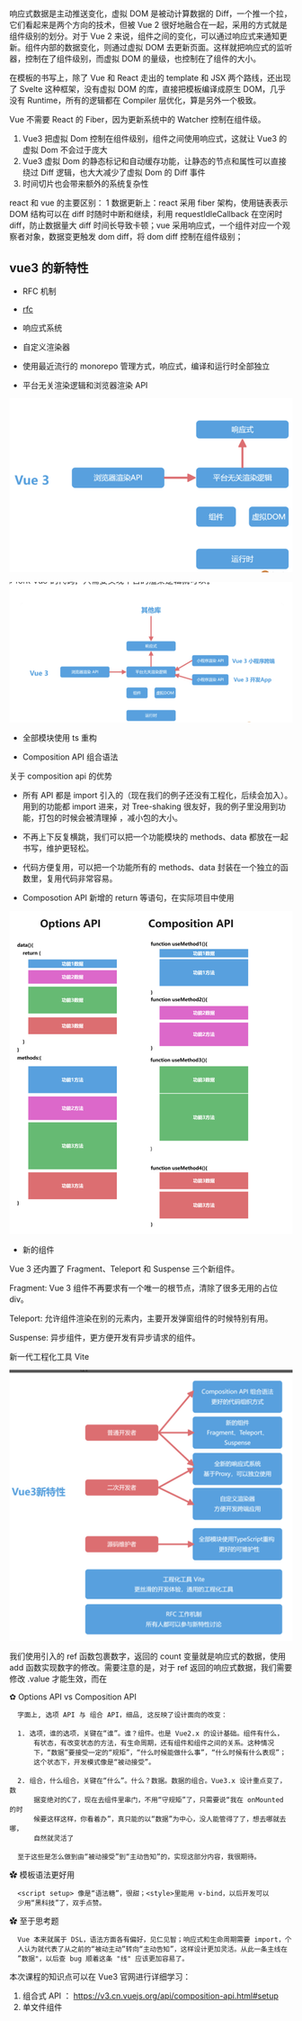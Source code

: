 ##

响应式数据是主动推送变化，虚拟 DOM 是被动计算数据的 Diff，一个推一个拉，它们看起来是两个方向的技术，但被 Vue 2 很好地融合在一起，采用的方式就是组件级别的划分。对于 Vue 2 来说，组件之间的变化，可以通过响应式来通知更新。组件内部的数据变化，则通过虚拟 DOM 去更新页面。这样就把响应式的监听器，控制在了组件级别，而虚拟 DOM 的量级，也控制在了组件的大小。

在模板的书写上，除了 Vue 和 React 走出的 template 和 JSX 两个路线，还出现了 Svelte 这种框架，没有虚拟 DOM 的库，直接把模板编译成原生 DOM，几乎没有 Runtime，所有的逻辑都在 Compiler 层优化，算是另外一个极致。

Vue 不需要 React 的 Fiber，因为更新系统中的 Watcher 控制在组件级。

1. Vue3 把虚拟 Dom 控制在组件级别，组件之间使用响应式，这就让 Vue3 的虚拟 Dom 不会过于庞大
2. Vue3 虚拟 Dom 的静态标记和自动缓存功能，让静态的节点和属性可以直接绕过 Diff 逻辑，也大大减少了虚拟 Dom 的 Diff 事件
3. 时间切片也会带来额外的系统复杂性

react 和 vue 的主要区别：
1 数据更新上：react 采用 fiber 架构，使用链表表示 DOM 结构可以在 diff 时随时中断和继续，利用 requestIdleCallback 在空闲时 diff，防止数据量大 diff 时间长导致卡顿；vue 采用响应式，一个组件对应一个观察者对象，数据变更触发 dom diff，将 dom diff 控制在组件级别；

## vue3 的新特性

- RFC 机制

- [rfc](https://github.com/vuejs/rfcs)

- 响应式系统

- 自定义渲染器

- 使用最近流行的 monorepo 管理方式，响应式，编译和运行时全部独立

- 平台无关渲染逻辑和浏览器渲染 API

![monorepo架构](2022-01-09-16-25-29.png)

![拆开渲染逻辑](2022-01-09-16-27-12.png)

- 全部模块使用 ts 重构

- Composition API 组合语法

关于 composition api 的优势

- 所有 API 都是 import 引入的（现在我们的例子还没有工程化，后续会加入）。用到的功能都 import 进来，对 Tree-shaking 很友好，我的例子里没用到功能，打包的时候会被清理掉 ，减小包的大小。

- 不再上下反复横跳，我们可以把一个功能模块的 methods、data 都放在一起书写，维护更轻松。

- 代码方便复用，可以把一个功能所有的 methods、data 封装在一个独立的函数里，复用代码非常容易。

- Composotion API 新增的 return 等语句，在实际项目中使用

![关于composition](2022-01-09-16-34-16.png)

- 新的组件

Vue 3 还内置了 Fragment、Teleport 和 Suspense 三个新组件。

Fragment: Vue 3 组件不再要求有一个唯一的根节点，清除了很多无用的占位 div。

Teleport: 允许组件渲染在别的元素内，主要开发弹窗组件的时候特别有用。

Suspense: 异步组件，更方便开发有异步请求的组件。

新一代工程化工具 Vite

![总结](2022-01-09-16-38-11.png)

我们使用引入的 ref 函数包裹数字，返回的 count 变量就是响应式的数据，使用 add 函数实现数字的修改。需要注意的是，对于 ref 返回的响应式数据，我们需要修改 .value 才能生效，而在

✿ Options API vs Composition API

      字面上, 选项 API 与 组合 API，细品, 这反映了设计面向的改变：

      1. 选项，谁的选项，关键在“谁”。谁？组件。也是 Vue2.x 的设计基础。组件有什么，
          有状态，有改变状态的方法，有生命周期，还有组件和组件之间的关系。这种情况
          下，“数据”要接受一定的“规矩”，“什么时候能做什么事”，“什么时候有什么表现”；
          这个状态下，开发模式像是“被动接受”。

      2. 组合，什么组合，关键在“什么”。什么？数据。数据的组合。Vue3.x 设计重点变了，数
          据变绝对的C了，现在去组件里串门，不用“守规矩”了，只需要说“我在 onMounted 的时
          候要这样这样，你看着办”，真只能的以“数据”为中心，没人能管得了了，想去哪就去哪，
          自然就灵活了

      至于这些是怎么做到由“被动接受”到“主动告知”的，实现这部分内容，我很期待。

✿ 模板语法更好用

      <script setup> 像是“语法糖”，很甜；<style>里能用 v-bind，以后开发可以
      少用“黑科技”了，双手点赞。

✿ 至于思考题

      Vue 本来就属于 DSL，语法方面各有偏好，见仁见智；响应式和生命周期需要 import，个
      人认为就代表了从之前的“被动主动”转向“主动告知”，这样设计更加灵活。从此一条主线在
      ”数据"，以后查 bug 顺着这条 "线" 应该更加容易了。

本次课程的知识点可以在 Vue3 官网进行详细学习：

1. 组合式 API ： https://v3.cn.vuejs.org/api/composition-api.html#setup
2. 单文件组件 <script setup> ：https://v3.cn.vuejs.org/api/sfc-script-setup.html
3. 单文件组件样式特性：https://v3.cn.vuejs.org/api/sfc-style.html

将值封装在一个对象中，看似没有必要，但为了保持 JavaScript 中不同数据类型的行为统一，这是必须的。这是因为在 JavaScript 中，Number 或 String 等基本类型是通过值而非引用传递的：在任何值周围都有一个封装对象，这样我们就可以在整个应用中安全地传递它，而不必担心在某个地方失去它的响应性

Vue 3 的 reactive 函数可以把一个对象变成响应式数据，而 reactive 就是基于 Proxy 实现的。我们还可以通过 watchEffect，在 obj.count 修改之后，执行数据的打印。

利用对象的 get 和 set 函数来进行监听，这种响应式的实现方式，只能拦截某一个属性的修改，这也是 Vue 3 中 ref 这个 API 的实现。在下面的代码中，我们拦截了 count 的 value 属性，并且拦截了 set 操作，也能实现类似的功能。

```js
let getDouble = (n) => n * 2;
let _value = 1;
double = getDouble(_value);

let count = {
  get value() {
    return _value;
  },
  set value(val) {
    _value = val;
    double = getDouble(_value);
  },
};
console.log(count.value, double);
count.value = 2;
console.log(count.value, double);
```

![](2022-01-09-22-23-07.png)

至于文中说的 Vue 3 的 ref 是用 “getter

         setter” 实现的，我的认识是，一个是“初始化”时的行为，一个是“改变行为”。

3. useXXX 为什么会这么灵活？
   像之前的 Composition API 我理解的是 Vue 的组织单位由 “组件” 变成 “数据” 了，
   现在组件在引入 useXXX，关注点在 XXX，至于 XXX 跟什么有联系，那是你的事情，在
   你自己的 useXXX 里去实现。

本节提到的 React Hooks 也有异曲同工的意思，Hooks 直接翻译成什么？“钩子”，用来
做什么？“钩东西”，钩什么？那先说下这个东西出来之前有什么。

React Hooks 出来之前 React 主要构建 App 还是用 Class Component，当然也有
functional component，这俩区别就在于 class 有状态，functional 比较“纯粹”没有
状态。这样复用成问题，得用什么高阶组件之类的方式。然后，在某一时刻，同样的问
题出现了，React 复用组件的也是以带状态的 Class 组件为主，“复杂”了，不纯粹。

应用越大，这种模式开发或维护越复杂。然后 Hooks 出现了，现在 React 都用
“functional” 组件，但是有“状态”的，状态哪里来的 “Hook” 过来的，钩过来的。
组件“不负责”维护状态，useXXX 去管理了。

## 数据流

我们使用 state 定义数据，使用 mutation 定义修改数据的逻辑，并且在组件中使用 commit 去调用 mutations。在此基础之上，还可以用 getters 去实现 Vuex 世界的计算属性，使用 action 来去定义异步任务，并且在内部调用 mutation 去同步数据。

Vuex 的出现，让我们整个项目中的数据流动变得非常自然。数据流向组件，但组件不能直接修改数据，而是要通过 mutation 提出申请，mutation 去修改数据，形成了一个圆环。

## 路由

在 vue-router 中对应两个函数，分别是 createWebHashHistory 和 createWebHistory。
![](2022-01-13-22-41-46.png)

hash 模式

```js
window.addEventListener("hashchange", fn);
```

history 模式

因为 HTML5 标准发布，浏览器多了两个 API：pushState 和 replaceState。

```js
window.addEventListener("popstate", fn);
```

## 调试

[Vue devtool](https://devtools.vuejs.org/guide/faq.html#the-vue-devtools-don-t-show-up)

## jsx

h 函数内部执行 createVNode，并返回虚拟 DOM，而 JSX 最终也是解析为 createVnode 执行。

JSX 可以支持更动态的需求。而 template 则因为语法限制原因，不能够像 JSX 那样可以支持更动态的需求。

JSX 相比于 template 还有一个优势，是可以在一个文件内返回多个组件，

![](2022-01-14-23-32-07.png)

比如在 p 标签上，使用 8 这个数字标记当前标签时，只有 props 是动态的。而在虚拟 DOM 计算 Diff 的过程中，可以忽略掉 class 和文本的计算，这也是 Vue 3 的虚拟 DOM 能够比 Vue 2 快的一个重要原因。

一些 知识点总结

- [h 函数](https://v3.cn.vuejs.org/api/global-api.html#h)
- [element3](https://github.com/hug-sun/element3/blob/master/packages/element3/packages/timeline/Timeline.vue#L35)
- [template explorer](https://vue-next-template-explorer.netlify.app/#eyJzcmMiOiI8ZGl2IGlkPVwiYXBwXCI+XG4gICAgPGRpdiBAY2xpY2s9XCIoKT0+Y29uc29sZS5sb2coeHgpXCIgIG5hbWU9XCJoZWxsb1wiPnt7bmFtZX19PC9kaXY+XG4gICAgPGgxID7mioDmnK/mkbjpsbw8L2gxPlxuICAgIDxwIDppZD1cIm5hbWVcIiBjbGFzcz1cImFwcFwiPuaegeWuouaXtumXtDwvcD5cbjwvZGl2PlxuIiwic3NyIjpmYWxzZSwib3B0aW9ucyI6eyJob2lzdFN0YXRpYyI6dHJ1ZSwiY2FjaGVIYW5kbGVycyI6dHJ1ZSwib3B0aW1pemVCaW5kaW5ncyI6ZmFsc2V9fQ==)

## TypeScript 

把 tapd 的组件用 ts 重构一版

1. vue3 写的 ts 的组件能供 vue2 使用吗
2. 市面上 有没有相关的 例如京东 小程序端的组件 ui

首先要讲到的进阶用法是泛型，泛型就是指有些函数的参数，你在定义的时候是不确定的类型，而返回值类型需要根据参数来确定。

```ts
function test<某种类型>(args: 某种类型): 某种类型 {
  return args;
}
```

```ts
function getProperty<某种类型, 某种属性 extends keyof 某种类型>(
  o: 某种类型,
  name: 某种属性
): 某种类型[某种属性] {
  return o[name];
}
function getProperty<T, K extends keyof T>(o: T, name: K): T[K] {
  return o[name];
}
```

## Vue

## 开发中的权限系统

那时候前后端不分家，整个应用的入口是后端控制模板的渲染。在模板渲染前，后端会直接判断路由的权限来决定是否跳转。登录的时候，后端只需要设置 setCookie 这个 header，之后浏览器会自动把 cookie 写入到我们的浏览器存起来，然后当前域名在发送请求的时候都会自动带上这个 cookie。

可以把 token 理解为手动管理的 cookie

可以用动态路由 来控制权限

```js
addRoutes({
    commit
}, accessRoutes) {
    // 添加动态路由，同时保存移除函数，将来如果需要重置路由可以用到它们
    const removeRoutes = []
    accessRoutes.forEach(route => {
        const removeRoute = router.addRoute(route)
        removeRoutes.push(removeRoute)
    })
    commit('SET_REMOVE_ROUTES', removeRoutes)
},
```

我们需要在 localStorage 中把静态路由和动态路由分开对待，在页面刷新的时候，通过 src/router/index.js 入口文件中的 routes 配置，从 localStorage 中获取完整的路由信息，并且新增到 vue-router 中，才能加载完整的路由。

与新增路由对应，在页面重新设置权限的时候，我们需要用 router.removeRoute 来删除注册的路由，这也是上面的代码中我们还有一个 remoteRoutes 来管理动态路由的原因。

首先，token 的过期时间认证是由后端来实现和完成的。如果登录状态过期，那么会有一个单独的报错信息，我们需要在接口拦截函数中，统一对接口的响应结果进行拦截。如果报错信息显示的是登录过期，我们需要清理所有的 token 和页面权限数据，并且跳转到登录页面。

实现按钮级别的权限认证:

1. 维护页面下需要控制权限的按钮权限标识，后台保存；
2. 登录后，获取权限数据，将该用户的按钮权限数组存放到对应页面的路由信息里；
3. 可编写v-auth的自定义指令（可以拿当前按钮标识去当前页面路由信息的按钮权限数组里去找，存在则显示，否则隐藏）；

## vue3 中如何集成第三方框架


## vue3 项目中的性能优化

网络请求优化和代码效率优化

网络请求优化： 对其他域名去做dns的预解析 

```js
dns-prefetch
```

首先是 First Contentful Paint，通常简写为 FCP，它表示的是页面上呈现第一个 DOM 元素的时间。在此之前，页面都是白屏的状态；然后是 Time to interactive，通常简写为 TTI，也就是页面可以开始交互的时间；还有和用户体验相关的 Largest Contentful Paint，通常简写为 LCP，这是页面视口上最大的图片或者文本块渲染的时间，在这个时间，用户能看到渲染基本完成后的首页，这也是用户体验里非常重要的一个指标。

```js

let timing = window.performance && window.performance.timing
let navigation = window.performance && window.performance.navigation

// DNS 解析：
let dns = timing.domainLookupEnd - timing.domainLookupStart

// 总体网络交互耗时：
let network = timing.responseEnd - timing.navigationStart

// 渲染处理：
let processing = (timing.domComplete || timing.domLoading) - timing.domLoading

// 可交互：
let active = timing.domInteractive - timing.navigationStart


```

资料：

[浏览器工作原理与实践](https://time.geekbang.org/column/intro/100033601?tab=catalog)

## 项目的优化

![](2022-01-16-21-48-37.png)

当你开始考虑上图中每一个环节的优化项，当你开始思考左侧的组件如何能在多个项目复用？整体项目的性能如何优化？项目打包上线的过程如何更稳定？如何提前发现项目中的报错等等问题的时候，亮点也就随之诞生了

参照react 的fiber 架构：requestIdleCallback


```js

let count = 0
const workLoop = async deadline => {
  // 计算，并且当前帧还没结束
  while (count < chunks.length && deadline.timeRemaining() > 1) {
    await appendToSpark(chunks[count].file)
    count++
    // 没有了 计算完毕
    if (count < chunks.length) {
      // 计算中
      this.hashProgress = Number(
        ((100 * count) / chunks.length).toFixed(2)
      )
      // console.log(this.hashProgress)
    } else {
      // 计算完毕
      this.hashProgress = 100
      resolve(spark.end())
    }
  }
  window.requestIdleCallback(workLoop)
}
window.requestIdleCallback(workLoop)

```

## 深入TypeScript 

[type T = arg 的类型]

```ts

function identity0(arg: any): any {
    return arg
}
// 相当于type T = arg的类型
function identity<T>(arg: T): T {
    return arg
}
identity<string>('玩转vue 3全家桶') // 这个T就是string，所以返回值必须得是string
identity<number>(1)
```

keyof 可以帮助我们拆解已有类型，下一步我们需要使用 extends 来实现类型系统中的条件判断。我们定义类型函数 ExtendsType，接受泛型参数 T 后，通过判断 T 是不是布尔值来返回不同的类型字符串，我们就可以通过 ExtendsType 传入不同的参数去返回不同的类型。

extends 相当于 TypeScript 世界中的条件语句，然后 in 关键字可以理解为 TypeScript 世界中的遍历。


```ts

// T extends U ? X : Y 类型三元表达式

type ExtendsType<T> = T extends boolean ? "重学前端" : "玩转Vue 3"
type ExtendsType1 = ExtendsType<boolean> // type ExtendsType1='重学前端'
type ExtendsType2 = ExtendsType<string> // type ExtendsType2='玩转Vue 3'

```

```ts

type Courses = '玩转Vue 3'|'重学前端'
type CourseObj = {
    [k in Courses]:number // 遍历Courses类型作为key
}
// 上面的代码等于下面的定义
// type CourseObj = {
//     玩转Vue 3: number;
//     重学前端: number;
// }

```

想问一下type和interface有什么区别?什么时候用type,什么时候用interface?
 
 type和interface都可以描述一个对象或者函数，并且都可以扩展，有几个小区别，首先type可以设置类型的别名，比如type Vue = string ,还可以用typeof获取实例的类型，interface可以直接合并申明，默认直接用interface即可

![提交流程](2022-01-21-13-18-02.png)

关于样式scss
```scss

// bem

$namespace: 'el';
@mixin b($block) {
  $B: $namespace + '-' + $block !global;
  .#{$B} {
    @content;
  }
}

// 添加ben后缀啥的
@mixin when($state) {
  @at-root {
    &.#{$state-prefix + $state} {
      @content;
    }
  }
}




```